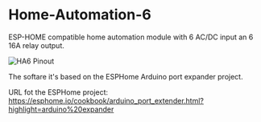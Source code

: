 # Home-Automation-6
ESP-HOME compatible home automation module with 6 AC/DC input an 6 16A relay output.


<img src="/Home-Automation-6/Pictures/HA6_Pinout.jpeg" alt="HA6 Pinout" title="HA6 Pinout">


The softare it's based on the ESPHome Arduino port expander project.

URL fot the ESPHome project:
https://esphome.io/cookbook/arduino_port_extender.html?highlight=arduino%20expander
